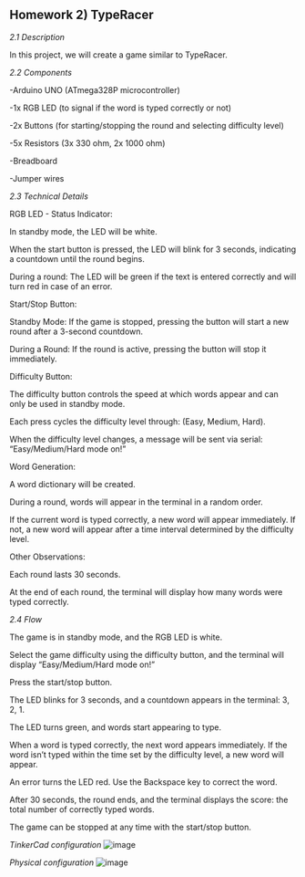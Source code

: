 ## Homework 2) TypeRacer
_2.1 Description_

In this project, we will create a game similar to TypeRacer.

_2.2 Components_

-Arduino UNO (ATmega328P microcontroller)

-1x RGB LED (to signal if the word is typed correctly or not)

-2x Buttons (for starting/stopping the round and selecting difficulty level)

-5x Resistors (3x 330 ohm, 2x 1000 ohm)

-Breadboard

-Jumper wires

_2.3 Technical Details_

RGB LED - Status Indicator:

In standby mode, the LED will be white.

When the start button is pressed, the LED will blink for 3 seconds, indicating a countdown until the round begins.

During a round: The LED will be green if the text is entered correctly and will turn red in case of an error.

Start/Stop Button:


Standby Mode: If the game is stopped, pressing the button will start a new round after a 3-second countdown.

During a Round: If the round is active, pressing the button will stop it immediately.

Difficulty Button:

The difficulty button controls the speed at which words appear and can only be used in standby mode.

Each press cycles the difficulty level through: (Easy, Medium, Hard).

When the difficulty level changes, a message will be sent via serial: “Easy/Medium/Hard mode on!”

Word Generation:

A word dictionary will be created.

During a round, words will appear in the terminal in a random order.

If the current word is typed correctly, a new word will appear immediately. If not, a new word will appear after a time interval determined by the difficulty level.

Other Observations:

Each round lasts 30 seconds.

At the end of each round, the terminal will display how many words were typed correctly.

_2.4 Flow_

The game is in standby mode, and the RGB LED is white.

Select the game difficulty using the difficulty button, and the terminal will display “Easy/Medium/Hard mode on!”

Press the start/stop button.

The LED blinks for 3 seconds, and a countdown appears in the terminal: 3, 2, 1.

The LED turns green, and words start appearing to type.

When a word is typed correctly, the next word appears immediately. If the word isn’t typed within the time set by the difficulty level, a new word will appear.

An error turns the LED red. Use the Backspace key to correct the word.

After 30 seconds, the round ends, and the terminal displays the score: the total number of correctly typed words.

The game can be stopped at any time with the start/stop button.

_TinkerCad configuration_
![image](https://github.com/user-attachments/assets/f9160b20-b89c-4f9d-9450-bcec8dedf7ff)

_Physical configuration_
![image](https://github.com/user-attachments/assets/7fb12ed9-4127-4b42-9272-1f3a1895fce1)

